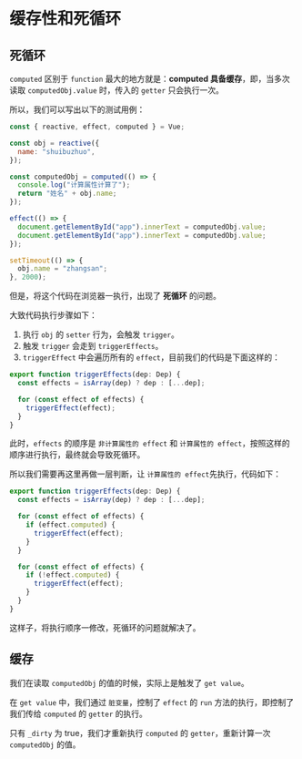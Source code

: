 # 缓存性和死循环

## 死循环

`computed` 区别于 `function` 最大的地方就是：**computed 具备缓存**，即，当多次读取 `computedObj.value` 时，传入的 `getter` 只会执行一次。

所以，我们可以写出以下的测试用例：

```js
const { reactive, effect, computed } = Vue;

const obj = reactive({
  name: "shuibuzhuo",
});

const computedObj = computed(() => {
  console.log("计算属性计算了");
  return "姓名" + obj.name;
});

effect(() => {
  document.getElementById("app").innerText = computedObj.value;
  document.getElementById("app").innerText = computedObj.value;
});

setTimeout(() => {
  obj.name = "zhangsan";
}, 2000);
```

但是，将这个代码在浏览器一执行，出现了 **死循环** 的问题。

大致代码执行步骤如下：

1. 执行 `obj` 的 `setter` 行为，会触发 `trigger`。
2. 触发 `trigger` 会走到 `triggerEffects`。
3. `triggerEffect` 中会遍历所有的 `effect`，目前我们的代码是下面这样的：

```js
export function triggerEffects(dep: Dep) {
  const effects = isArray(dep) ? dep : [...dep];

  for (const effect of effects) {
    triggerEffect(effect);
  }
}
```

此时，`effects` 的顺序是 `非计算属性的 effect` 和 `计算属性的 effect`，按照这样的顺序进行执行，最终就会导致死循环。

所以我们需要再这里再做一层判断，让 `计算属性的 effect`先执行，代码如下：

```js
export function triggerEffects(dep: Dep) {
  const effects = isArray(dep) ? dep : [...dep];

  for (const effect of effects) {
    if (effect.computed) {
      triggerEffect(effect);
    }
  }

  for (const effect of effects) {
    if (!effect.computed) {
      triggerEffect(effect);
    }
  }
}
```

这样子，将执行顺序一修改，死循环的问题就解决了。

## 缓存

我们在读取 `computedObj` 的值的时候，实际上是触发了 `get value`。

在 `get value` 中，我们通过 `脏变量`，控制了 `effect` 的 `run` 方法的执行，即控制了 我们传给 `computed` 的 `getter` 的执行。

只有 `_dirty` 为 true，我们才重新执行 `computed` 的 `getter`，重新计算一次 `computedObj` 的值。
